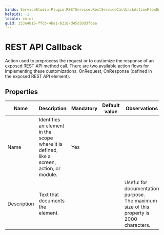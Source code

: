 ```yaml
---
kinds: ServiceStudio.Plugin.RESTService.RestServiceCallbackActionFlowDescriptor
helpids: -1
locale: en-us
guid: 253e4815-ffcb-4be1-b218-d45d50d3fcea
---
```


# REST API Callback

Action used to preprocess the request or to customize the response of an exposed REST API method call. There are two available action flows for implementing these customizations: OnRequest, OnResponse (defined in the exposed REST API element).  

## Properties

<table markdown="1">
<thead>
<tr>
<th>Name</th>
<th>Description</th>
<th>Mandatory</th>
<th>Default value</th>
<th>Observations</th>
</tr>
</thead>
<tbody>
<tr>
<td title="Name">Name</td>
<td>Identifies an element in the scope where it is defined, like a screen, action, or module.</td>
<td>Yes</td>
<td></td>
<td></td>
</tr>
<tr>
<td title="Description">Description</td>
<td>Text that documents the element.</td>
<td></td>
<td></td>
<td>Useful for documentation purpose.<br/>The maximum size of this property is 2000 characters.</td>
</tr>
</tbody>
</table>


